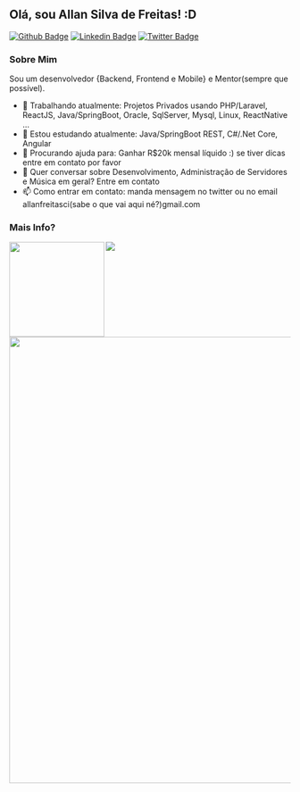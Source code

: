 ## Olá, sou Allan Silva de Freitas! :D

[![Github Badge](https://img.shields.io/badge/-Github-000?style=flat-square&logo=Github&logoColor=white&link=https://github.com/allanfreitas)](https://github.com/fagnerpsantos)
[![Linkedin Badge](https://img.shields.io/badge/-LinkedIn-blue?style=flat-square&logo=Linkedin&logoColor=white&link=https://www.linkedin.com/in/allansfreitas/)](https://www.linkedin.com/in/fagnerpsantos/)
[![Twitter Badge](https://img.shields.io/badge/-Twitter-1ca0f1?style=flat-square&labelColor=1ca0f1&logo=twitter&logoColor=white&link=https://twitter.com/fagnerpsantos)](https://twitter.com/allanfreitas)

<!--
**allanfreitas/allanfreitas** is a ✨ _special_ ✨ repository because its `README.md` (this file) appears on your GitHub profile.
-->

### Sobre Mim
Sou um desenvolvedor {Backend, Frontend e Mobile} e Mentor(sempre que possível).

- 🔭 Trabalhando atualmente: Projetos Privados usando PHP/Laravel, ReactJS, Java/SpringBoot, Oracle, SqlServer, Mysql, Linux, ReactNative ...
- 🌱 Estou estudando atualmente: Java/SpringBoot REST, C#/.Net Core, Angular
- 🤔 Procurando ajuda para: Ganhar R$20k mensal líquido :) se tiver dicas entre em contato por favor
- 💬 Quer conversar sobre Desenvolvimento, Administração de Servidores e Música em geral? Entre em contato
- 📫 Como entrar em contato: manda mensagem no twitter ou no email allanfreitasci(sabe o que vai aqui né?)gmail.com

### Mais Info?
<div>
  <img height="170" align="left" src="https://github-readme-stats.vercel.app/api/top-langs/?username=allanfreitas&layout=compact&langs_count=8&locale=pt-BR" />
  <img src="https://github-readme-stats.vercel.app/api?username=allanfreitas&count_private=true&include_all_commits=true&locale=pt-BR" />
</div>
<div>
<a href="https://github.com/allanfreitas">
  <img width=800 src="https://github-profile-trophy.vercel.app/?username=allanfreitas&column=7&locale=pt-BR"/>
</a>
</div>

